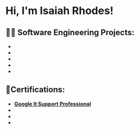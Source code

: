 <h1>Hi, I'm Isaiah Rhodes! </h1>

<h2>👨‍💻 Software Engineering Projects:</h2>

- <b>
- <b>
- <b>
- <b>
- <b>

<h2>📄Certifications:</h2>

- [Google It Support Professional](https://www.credly.com/badges/01cb2cbb-2b69-4aca-9a5d-c8c4093bbcc2/public_url)
-
-
-


